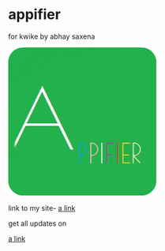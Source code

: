 # appifier
for kwike by abhay saxena


![Alt text](https://raw.githubusercontent.com/kwike/images/master/rounded_corners.png "icon")


link to my site-
[a link](https://kwike.github.io/appifier/)

get all updates on

[a link](https://kwike.github.io/trends/)
